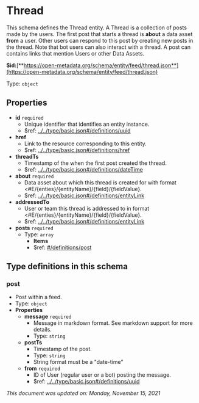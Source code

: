 # Thread

This schema defines the Thread entity. A Thread is a collection of posts made by the users. The first post that starts a thread is **about** a data asset **from** a user. Other users can respond to this post by creating new posts in the thread. Note that bot users can also interact with a thread. A post can contains links that mention Users or other Data Assets.

**$id:**[**https://open-metadata.org/schema/entity/feed/thread.json**](https://open-metadata.org/schema/entity/feed/thread.json)

Type: `object`

## Properties
- **id** `required`
  - Unique identifier that identifies an entity instance.
  - $ref: [../../type/basic.json#/definitions/uuid](../types/basic.md#uuid)
- **href**
  - Link to the resource corresponding to this entity.
  - $ref: [../../type/basic.json#/definitions/href](../types/basic.md#href)
- **threadTs**
  - Timestamp of the when the first post created the thread.
  - $ref: [../../type/basic.json#/definitions/dateTime](../types/basic.md#datetime)
- **about** `required`
  - Data asset about which this thread is created for with format <#E/{enties}/{entityName}/{field}/{fieldValue}.
  - $ref: [../../type/basic.json#/definitions/entityLink](../types/basic.md#entitylink)
- **addressedTo**
  - User or team this thread is addressed to in format <#E/{enties}/{entityName}/{field}/{fieldValue}.
  - $ref: [../../type/basic.json#/definitions/entityLink](../types/basic.md#entitylink)
- **posts** `required`
  - Type: `array`
    - **Items**
    - $ref: [#/definitions/post](#post)

## Type definitions in this schema

### post

- Post within a feed.
- Type: `object`
- **Properties**
  - **message** `required`
    - Message in markdown format. See markdown support for more details.
    - Type: `string`
  - **postTs**
    - Timestamp of the post.
    - Type: `string`
    - String format must be a "date-time"
  - **from** `required`
    - ID of User (regular user or a bot) posting the message.
    - $ref: [../../type/basic.json#/definitions/uuid](../types/basic.md#uuid)

_This document was updated on: Monday, November 15, 2021_